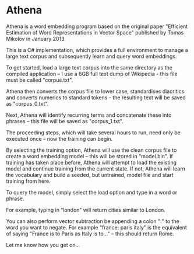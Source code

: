 # Athena

Athena is a word embedding program based on the original paper "Efficient Estimation of Word Representations in Vector Space" published by Tomas Mikolov in January 2013.

This is a C# implementation, which provides a full environment to manage a large text corpus and subsequently learn and query word embeddings.

To get started, load a large text corpus into the same directory as the compiled application – I use a 6GB full text dump of Wikipedia - this file must be called "corpus.txt".

Athena then converts the corpus file to lower case, standardises diacritics and converts numerics to standard tokens - the resulting text will be saved as "corpus_0.txt".

Next, Athena will identify recurring terms and concatenate these into phrases – this file will be saved as "corpus_1.txt".

The proceeding steps, which will take several hours to run, need only be executed once – now the training can begin.

By selecting the training option, Athena will use the clean corpus file to create a word embedding model – this will be stored in "model.bin". If training has taken place before, Athena will attempt to load the existing model and continue training from the current state.  If not, Athena will learn the vocabulary and build a seeded, but untrained, model file and start training from here.

To query the model, simply select the load option and type in a word or phrase.

For example, typing in “london” will return cities similar to London.

You can also perform vector subtraction be appending a colon ":" to the word you want to negate. For example "france: paris italy" is the equivalent of saying "France is to Paris as Italy is to..." – this should return Rome.

Let me know how you get on...
